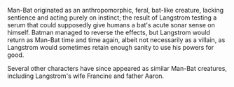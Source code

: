 <p>Man-Bat originated as an anthropomorphic, feral, bat-like creature, lacking sentience and acting purely on instinct; the result of 
  Langstrom testing a serum that could supposedly give humans a bat's acute sonar sense on himself. Batman managed to reverse the effects, 
  but Langstrom would return as Man-Bat time and time again, albeit not necessarily as a villain, as Langstrom would sometimes retain enough 
  sanity to use his powers for good. </p>
<p>Several other characters have since appeared as similar Man-Bat creatures, including Langstrom's wife Francine and father Aaron.</p>
